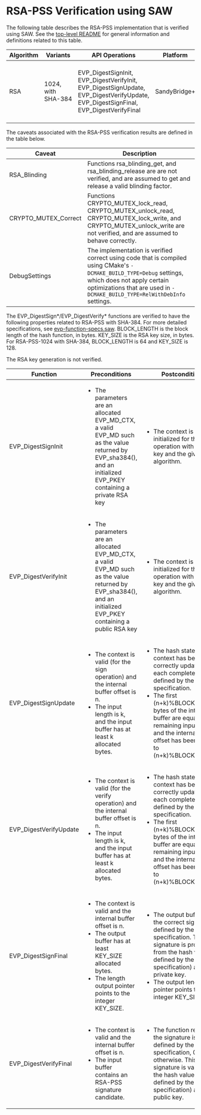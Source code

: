 # RSA-PSS Verification using SAW

The following table describes the RSA-PSS implementation that is verified using SAW. See the [top-level README](../../../README.md) for general information and definitions related to this table.

| Algorithm | Variants |  API Operations | Platform   | Caveats
| ----------| -------------| --------------- | -----------| ------------
| RSA       | 1024, with <nobr>SHA-384</nobr> | EVP_DigestSignInit, EVP_DigestVerifyInit, EVP_DigestSignUpdate, EVP_DigestVerifyUpdate, EVP_DigestSignFinal, EVP_DigestVerifyFinal | SandyBridge+ | InputLength, NoEngine, MemCorrect, RSA_Blinding, CRYPTO_refcount_Correct, CRYPTO_MUTEX_Correct, CRYPTO_once_Correct, ERR_put_error_Correct, DebugSettings

The caveats associated with the RSA-PSS verification results are defined in the table below.

| Caveat        | Description |
| --------------| ------------|
| RSA_Blinding | Functions rsa_blinding_get, and rsa_blinding_release are are not verified, and are assumed to get and release a valid blinding factor.
| CRYPTO_MUTEX_Correct | Functions CRYPTO_MUTEX_lock_read, CRYPTO_MUTEX_unlock_read, CRYPTO_MUTEX_lock_write, and CRYPTO_MUTEX_unlock_write are not verified, and are assumed to behave correctly. |
| DebugSettings | The implementation is verified correct using code that is compiled using CMake's `-DCMAKE_BUILD_TYPE=Debug` settings, which does not apply certain optimizations that are used in `-DCMAKE_BUILD_TYPE=RelWithDebInfo` settings. |

The EVP_DigestSign*/EVP_DigestVerify* functions are verified to have the following properties related to RSA-PSS with SHA-384. For more detailed specifications, see [evp-function-specs.saw](evp-function-specs.saw). BLOCK_LENGTH is the block length of the hash function, in bytes. KEY_SIZE is the RSA key size, in bytes. For RSA-PSS-1024 with SHA-384, BLOCK_LENGTH is 64 and KEY_SIZE is 128.

The RSA key generation is not verified.

| Function  | Preconditions |  Postconditions |
| ----------| --------------| --------------- |
| EVP_DigestSignInit | <ul><li>The parameters are an allocated EVP_MD_CTX, a valid EVP_MD such as the value returned by EVP_sha384(), and an initialized EVP_PKEY containing a private RSA key </li></ul> | <ul><li>The context is valid and initialized for the sign operation with the given key and the given digest algorithm.</li></ul> |
| EVP_DigestVerifyInit | <ul><li>The parameters are an allocated EVP_MD_CTX, a valid EVP_MD such as the value returned by EVP_sha384(), and an initialized EVP_PKEY containing a public RSA key </li></ul> | <ul><li>The context is valid and initialized for the verify operation with the given key and the given digest algorithm.</li></ul> |
| EVP_DigestSignUpdate | <ul><li>The context is valid (for the sign operation) and the internal buffer offset is n.</li><li>The input length is k, and the input buffer has at least k allocated bytes.</li></ul> | <ul><li>The hash state in the context has been correctly updated for each complete block as defined by the SHA-2 specification.</li><li>The first (n+k)%BLOCK_LENGTH bytes of the internal buffer are equal to the remaining input bytes, and the internal buffer offset has been updated to (n+k)%BLOCK_LENGTH.</li></ul> |
| EVP_DigestVerifyUpdate | <ul><li>The context is valid (for the verify operation) and the internal buffer offset is n.</li><li>The input length is k, and the input buffer has at least k allocated bytes.</li></ul> | <ul><li>The hash state in the context has been correctly updated for each complete block as defined by the SHA-2 specification.</li><li>The first (n+k)%BLOCK_LENGTH bytes of the internal buffer are equal to the remaining input bytes, and the internal buffer offset has been updated to (n+k)%BLOCK_LENGTH.</li></ul> |
| EVP_DigestSignFinal | <ul><li>The context is valid and the internal buffer offset is n.</li><li> The output buffer has at least KEY_SIZE allocated bytes.</li><li> The length output pointer points to the integer KEY_SIZE.</li></ul> | <ul><li>The output buffer holds the correct signature as defined by the RSA-PSS specification. This signature is produced from the hash value (as defined by the SHA-2 specification) and the private key.</li><li>The output length pointer points to the integer KEY_SIZE.</li></ul> |
| EVP_DigestVerifyFinal | <ul><li>The context is valid and the internal buffer offset is n.</li><li>The input buffer contains an RSA-PSS signature candidate.</li></ul> | <ul><li>The function returns 1 if the signature is valid as defined by the RSA-PSS specification, 0 otherwise. This signature is validated for the hash value (as defined by the SHA-2 specification) and the public key.</li></ul> |

